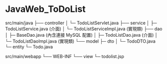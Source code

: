 # JavaWeb_ToDoList

src/main/java
           ├── controller
           │        └─ TodoListServlet.java
           ├── service
           │        ├─ TodoListService.java (介面)
           │        └─ TodoListServiceImpl.java (實現類)
           ├── dao
           │        ├─ BaseDao.java (內含連接 MySQL 配置)
           │        ├─ TodoListDao.java (介面)
           │        └─ TodoListDaoImpl.java (實現類)
           └── model
                     ├─ dto
	         │      └─ TodoDTO.java 
                     └─ entity
                              └─ Todo.java

src/main/webapp
└── WEB-INF
           └── view
                       └─ todolist.jsp
